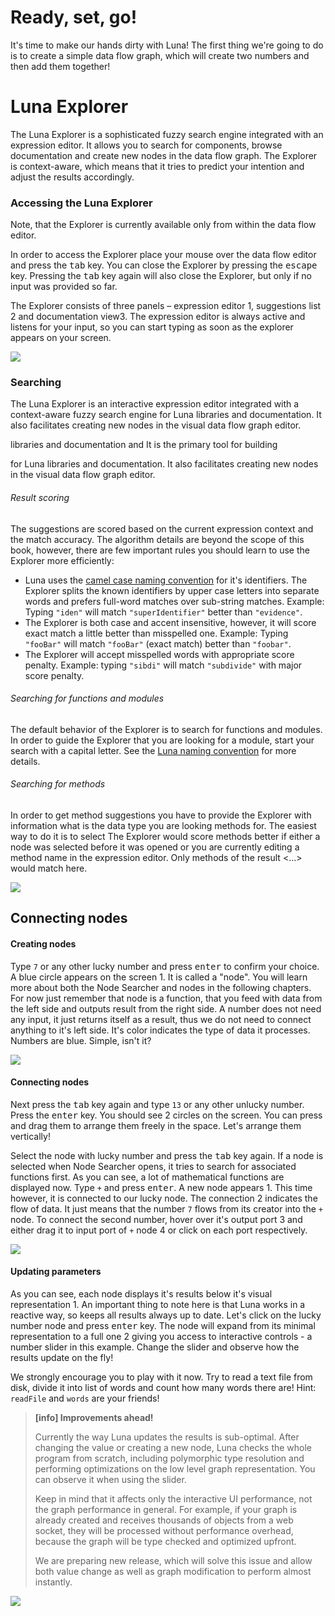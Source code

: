 # Ready, set, go!

It's time to make our hands dirty with Luna! The first thing we're going to do is to create a simple data flow graph, which will create two numbers and then add them together!

# Luna Explorer

The Luna Explorer is a sophisticated fuzzy search engine integrated with an expression editor. It allows you to search for components, browse documentation and create new nodes in the data flow graph. The Explorer is context-aware, which means that it tries to predict your intention and adjust the results accordingly. 

### Accessing the Luna Explorer
Note, that the Explorer is currently available only from within the data flow editor. 

In order to access the Explorer place your mouse over the data flow editor and press the <kbd>tab</kbd> key. You can close the Explorer by pressing the <kbd>escape</kbd> key. Pressing the <kbd>tab</kbd> key again will also close the Explorer, but only if no input was provided so far. 

The Explorer consists of three panels – expression editor <span class="uiref">1</span>, suggestions list <span class="uiref">2</span> and documentation view<span class="uiref">3</span>. The expression editor is always active and listens for your input, so you can start typing as soon as the explorer appears on your screen.

![](/assets/placeholder.jpg)


### Searching



The Luna Explorer is an interactive expression editor integrated with a context-aware fuzzy search engine for Luna libraries and documentation. It also facilitates creating new nodes in the visual data flow graph editor. 





  libraries and documentation and It is the primary tool for building 

  for Luna libraries and documentation. It also facilitates creating new nodes in the visual data flow graph editor. 




###### Result scoring
The suggestions are scored based on the current expression context and the match accuracy. The algorithm details are beyond the scope of this book, however, there are few important rules you should learn to use the Explorer more efficiently:

* Luna uses the [camel case naming convention](dummy.md) for it's identifiers. The Explorer splits the known identifiers by upper case letters into separate words and prefers full-word matches over sub-string matches.
  Example: Typing `"iden"` will match `"superIdentifier"` better than `"evidence"`.
* The Explorer is both case and accent insensitive, however, it will score exact match a little better than misspelled one.
  Example: Typing `"fooBar"` will match `"fooBar"` (exact match) better than `"foobar"`. 
* The Explorer will accept misspelled words with appropriate score penalty.
  Example: typing `"sibdi"` will match `"subdivide"` with major score penalty.



###### Searching for functions and modules
The default behavior of the Explorer is to search for functions and modules. In order to guide the Explorer that you are looking for a module, start your search with a capital letter. See the [Luna naming convention](dummy.md) for more details.

###### Searching for methods
In order to get method suggestions you have to provide the Explorer with information what is the data type you are looking methods for. The easiest way to do it is to select 
The Explorer would score methods better if either a node was selected before it was opened or you are currently editing a method name in the expression editor. Only methods of the result <...> would match here. 

![](/assets/placeholder.jpg)


## Connecting nodes


#### Creating nodes 

Type `7` or any other lucky number and press <kbd>enter</kbd> to confirm your choice. A blue circle appears on the screen <span class="uiref">1</span>. It is called a "node". You will learn more about both the Node Searcher and nodes in the following chapters. For now just remember that node is a function, that you feed with data from the left side and outputs result from the right side. A number does not need any input, it just returns itself as a result, thus we do not need to connect anything to it's left side. It's color indicates the type of data it processes. Numbers are blue. Simple, isn't it? 

![](/assets/placeholder.jpg)


#### Connecting nodes

Next press the <kbd>tab</kbd> key again and type `13` or any other unlucky number. Press the <kbd>enter</kbd> key. You should see 2 circles on the screen. You can press and drag them to arrange them freely in the space. Let's arrange them vertically! 

Select the node with lucky number and press the <kbd>tab</kbd> key again. If a node is selected when Node Searcher opens, it tries to search for associated functions first. As you can see, a lot of mathematical functions are displayed now. Type `+` and press <kbd>enter</kbd>. A new node appears <span class="uiref">1</span>. This time however, it is connected to our lucky node. The connection <span class="uiref">2</span> indicates the flow of data. It just means that the number `7` flows from its creator into the `+` node. To connect the second number, hover over it's output port <span class="uiref">3</span> and either drag it to input port of `+` node <span class="uiref">4</span> or click on each port respectively.

![](/assets/placeholder.jpg)


#### Updating parameters

As you can see, each node displays it's results below it's visual representation <span class="uiref">1</span>. An important thing to note here is that Luna works in a reactive way, so keeps all results always up to date. Let's click on the lucky number node and press <kbd>enter</kbd> key. The node will expand from its minimal representation to a full one <span class="uiref">2</span> giving you access to interactive controls - a number slider in this example. Change the slider and observe how the results update on the fly! 

We strongly encourage you to play with it now. Try to read a text file from disk, divide it into list of words and count how many words there are! Hint: `readFile` and `words` are your friends!


> **[info] Improvements ahead!**
>
> Currently the way Luna updates the results is sub-optimal. After changing the value or creating a new node, Luna checks the whole program from scratch, including polymorphic type resolution and performing optimizations on the low level graph representation. You can observe it when using the slider. 
>
>Keep in mind that it affects only the interactive UI performance, not the graph performance in general. For example, if your graph is already created and receives thousands of objects from a web socket, they will be processed without performance overhead, because the graph will be type checked and optimized upfront.
>
>We are preparing new release, which will solve this issue and allow both value change as well as graph modification to perform almost instantly.

![](/assets/placeholder.jpg)
